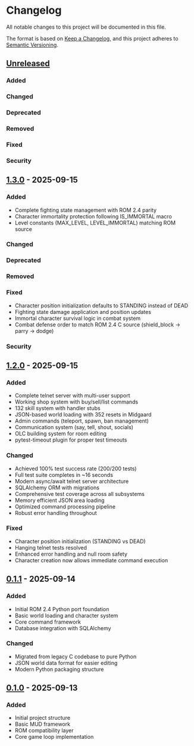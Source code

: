 # Changelog

All notable changes to this project will be documented in this file.

The format is based on [Keep a Changelog](https://keepachangelog.com/en/1.0.0/),
and this project adheres to [Semantic Versioning](https://semver.org/spec/v2.0.0.html).

## [Unreleased]

### Added

### Changed

### Deprecated

### Removed

### Fixed

### Security

## [1.3.0] - 2025-09-15

### Added

- Complete fighting state management with ROM 2.4 parity
- Character immortality protection following IS_IMMORTAL macro
- Level constants (MAX_LEVEL, LEVEL_IMMORTAL) matching ROM source

### Changed

### Deprecated

### Removed

### Fixed

- Character position initialization defaults to STANDING instead of DEAD
- Fighting state damage application and position updates
- Immortal character survival logic in combat system
- Combat defense order to match ROM 2.4 C source (shield_block → parry → dodge)

### Security

## [1.2.0] - 2025-09-15

### Added

- Complete telnet server with multi-user support
- Working shop system with buy/sell/list commands
- 132 skill system with handler stubs
- JSON-based world loading with 352 resets in Midgaard
- Admin commands (teleport, spawn, ban management)
- Communication system (say, tell, shout, socials)
- OLC building system for room editing
- pytest-timeout plugin for proper test timeouts

### Changed

- Achieved 100% test success rate (200/200 tests)
- Full test suite completes in ~16 seconds
- Modern async/await telnet server architecture
- SQLAlchemy ORM with migrations
- Comprehensive test coverage across all subsystems
- Memory efficient JSON area loading
- Optimized command processing pipeline
- Robust error handling throughout

### Fixed

- Character position initialization (STANDING vs DEAD)
- Hanging telnet tests resolved
- Enhanced error handling and null room safety
- Character creation now allows immediate command execution

## [0.1.1] - 2025-09-14

### Added

- Initial ROM 2.4 Python port foundation
- Basic world loading and character system
- Core command framework
- Database integration with SQLAlchemy

### Changed

- Migrated from legacy C codebase to pure Python
- JSON world data format for easier editing
- Modern Python packaging structure

## [0.1.0] - 2025-09-13

### Added

- Initial project structure
- Basic MUD framework
- ROM compatibility layer
- Core game loop implementation

[Unreleased]: https://github.com/Nostoi/rom24-quickmud-python/compare/v1.3.0...HEAD
[1.3.0]: https://github.com/Nostoi/rom24-quickmud-python/compare/v1.2.0...v1.3.0
[1.2.0]: https://github.com/Nostoi/rom24-quickmud-python/compare/v0.1.1...v1.2.0
[0.1.1]: https://github.com/Nostoi/rom24-quickmud-python/compare/v0.1.0...v0.1.1
[0.1.0]: https://github.com/Nostoi/rom24-quickmud-python/releases/tag/v0.1.0
